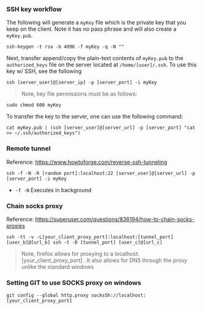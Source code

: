 ### SSH key workflow

The following will generate a `myKey` file which is the private key that you keep on the client. Note it has no pass phrase and will also create a `myKey.pub`.

```
ssh-keygen -t rsa -b 4096 -f myKey -q -N ""
```

Next, transfer append/copy the plain-text contents of `myKey.pub` to the `authorized_keys` file on the server located at `/home/[user]/.ssh`. To use this key w/ SSH, see the following 

```
ssh [server_user]@[server_ip] -p [server_port] -i myKey
```

> Note, key file permissions must be as follows:

```
sudo chmod 600 myKey
```

To transfer the key to the server, one can use the following command:

```
cat myKey.pub | (ssh [server_user]@[server_url] -p [server_port] "cat >> ~/.ssh/authorized_keys")
```

### Remote tunnel 

Reference: https://www.howtoforge.com/reverse-ssh-tunneling 

```
ssh -f -N -R [random port]:localhost:22 [server_user]@[server_url] -p [server_port] -i myKey
```

- `-f -N` Executes in background 

### Chain socks proxy 

Reference: https://superuser.com/questions/836194/how-to-chain-socks-proxies 

```
ssh -tt -v -L[your_client_proxy_port]:localhost:[tunnel_port] [user_b]@[url_b] ssh -t -D [tunnel_port] [user_c]@[url_c]
```

> Note, firefox allows for proxying to a localhost:[your_client_proxy_port] . It also allows for DNS through the proxy unlike the standard windows 

### Setting GIT to use SOCKS proxy on windows

```
git config --global http.proxy socks5h://localhost:[your_client_proxy_port]
```


